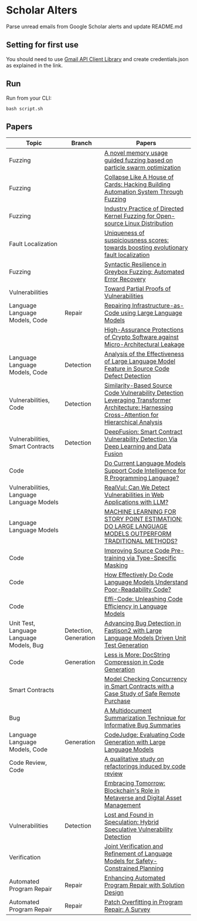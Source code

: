 # Scholar Alters
Parse unread emails from Google Scholar alerts and update README.md

## Setting for first use
You should need to use [Gmail API Client Library](https://developers.google.com/gmail/api/quickstart/python) and create
credentials.json as explained in the link.

## Run
Run from your CLI:
```
bash script.sh
```
## Papers

| Topic | Branch | Papers |
| --- | --- | --- |
| Fuzzing |  | [A novel memory usage guided fuzzing based on particle swarm optimization](https://scholar.google.com/scholar_url?url=https://www.sciencedirect.com/science/article/pii/S2210650224002852&hl=en&sa=X&d=5225621378494061500&ei=LvImZ7qbAeG86rQPgN2emQk&scisig=AFWwaealmu-3hD96gFJcTBK5Lh_m&oi=scholaralrt&hist=apJ4fD8AAAAJ:11137134570824175991:AFWwaeZJgvZkFmSwNlRigHvrI7d8&html=&pos=0&folt=rel) |
| Fuzzing |  | [Collapse Like A House of Cards: Hacking Building Automation System Through Fuzzing](https://scholar.google.com/scholar_url?url=https://cse.seu.edu.cn/_upload/article/files/86/1b/274d5f0147bd8d1dd8f4c1a939fe/1877cb18-5e47-478b-9367-6ff42bf72d9f.pdf&hl=en&sa=X&d=15293263566597945083&ei=LvImZ7qbAeG86rQPgN2emQk&scisig=AFWwaeZwxfBwCEYgNRi3fhj_qZ2o&oi=scholaralrt&hist=apJ4fD8AAAAJ:11137134570824175991:AFWwaeZJgvZkFmSwNlRigHvrI7d8&html=&pos=1&folt=rel) |
| Fuzzing |  | [Industry Practice of Directed Kernel Fuzzing for Open-source Linux Distribution](https://scholar.google.com/scholar_url?url=https://dl.acm.org/doi/abs/10.1145/3691620.3695278&hl=en&sa=X&d=16861561295972838048&ei=LvImZ7qbAeG86rQPgN2emQk&scisig=AFWwaeZULIU9YUufBXk4Peo227Sg&oi=scholaralrt&hist=apJ4fD8AAAAJ:11137134570824175991:AFWwaeZJgvZkFmSwNlRigHvrI7d8&html=&pos=2&folt=rel) |
| Fault Localization |  | [Uniqueness of suspiciousness scores: towards boosting evolutionary fault localization](https://scholar.google.com/scholar_url?url=https://journals-sol.sbc.org.br/index.php/jserd/article/download/3651/2989&hl=en&sa=X&d=14758571335012012015&ei=LvImZ7qbAeG86rQPgN2emQk&scisig=AFWwaeZh5mYaaFb22tvL651Gzd-E&oi=scholaralrt&hist=apJ4fD8AAAAJ:11137134570824175991:AFWwaeZJgvZkFmSwNlRigHvrI7d8&html=&pos=3&folt=rel) |
| Fuzzing |  | [Syntactic Resilience in Greybox Fuzzing: Automated Error Recovery](https://scholar.google.com/scholar_url?url=https://dl.acm.org/doi/abs/10.1145/3691620.3695607&hl=en&sa=X&d=7917673209190172243&ei=LvImZ7qbAeG86rQPgN2emQk&scisig=AFWwaeam2V6y-1ah3DK5WfxaPqi-&oi=scholaralrt&hist=apJ4fD8AAAAJ:11137134570824175991:AFWwaeZJgvZkFmSwNlRigHvrI7d8&html=&pos=4&folt=rel) |
| Vulnerabilities |  | [Toward Partial Proofs of Vulnerabilities](https://scholar.google.com/scholar_url?url=https://ieeexplore.ieee.org/abstract/document/10734059/&hl=en&sa=X&d=835863813764374495&ei=LfImZ8PMLL616rQP5puOkAo&scisig=AFWwaeZGcJfKP4UprCIGqmkJ1Ysn&oi=scholaralrt&hist=apJ4fD8AAAAJ:5778505219825515303:AFWwaeaDDOggOneW-z6K3HLjAzuP&html=&pos=0&folt=cit) |
| Language Language Models, Code | Repair | [Repairing Infrastructure-as-Code using Large Language Models](https://scholar.google.com/scholar_url?url=https://ieeexplore.ieee.org/abstract/document/10734039/&hl=en&sa=X&d=8855274127712367108&ei=LfImZ8PMLL616rQP5puOkAo&scisig=AFWwaeYoiFPpZEHGWZuN0fLalnfo&oi=scholaralrt&hist=apJ4fD8AAAAJ:5778505219825515303:AFWwaeaDDOggOneW-z6K3HLjAzuP&html=&pos=1&folt=cit) |
|  |  | [High-Assurance Protections of Crypto Software against Micro-Architectural Leakage](https://scholar.google.com/scholar_url?url=https://repository.ubn.ru.nl/bitstream/handle/2066/309681/309681.pdf%3Fsequence%3D1&hl=en&sa=X&d=5168689504123926419&ei=LfImZ8PMLL616rQP5puOkAo&scisig=AFWwaebonplZwN2wVKKW8reVhGAT&oi=scholaralrt&hist=apJ4fD8AAAAJ:5778505219825515303:AFWwaeaDDOggOneW-z6K3HLjAzuP&html=&pos=2&folt=cit) |
| Language Language Models, Code | Detection | [Analysis of the Effectiveness of Large Language Model Feature in Source Code Defect Detection](https://scholar.google.com/scholar_url?url=https://ieeexplore.ieee.org/abstract/document/10730232/&hl=en&sa=X&d=547265722146810226&ei=LfImZ8PMLL616rQP5puOkAo&scisig=AFWwaeaMbnqAM7eWGAbAPByGFXJs&oi=scholaralrt&hist=apJ4fD8AAAAJ:5778505219825515303:AFWwaeaDDOggOneW-z6K3HLjAzuP&html=&pos=3&folt=cit) |
| Vulnerabilities, Code | Detection | [Similarity-Based Source Code Vulnerability Detection Leveraging Transformer Architecture: Harnessing Cross-Attention for Hierarchical Analysis](https://scholar.google.com/scholar_url?url=https://ieeexplore.ieee.org/iel8/6287639/6514899/10706239.pdf&hl=en&sa=X&d=1153375793646689943&ei=LvImZ56WDdmDy9YP0Zu88QU&scisig=AFWwaebJymN35zqmXRTXMxBVth-N&oi=scholaralrt&hist=apJ4fD8AAAAJ:15725322226479601129:AFWwaeYp-8wbw5OHTjoCHLP43E0V&html=&pos=0&folt=rel) |
| Vulnerabilities, Smart Contracts | Detection | [DeepFusion: Smart Contract Vulnerability Detection Via Deep Learning and Data Fusion](https://scholar.google.com/scholar_url?url=https://ieeexplore.ieee.org/abstract/document/10737415/&hl=en&sa=X&d=17811899718174141114&ei=LvImZ56WDdmDy9YP0Zu88QU&scisig=AFWwaeZJX6D3-06NneJv7yBEutFm&oi=scholaralrt&hist=apJ4fD8AAAAJ:15725322226479601129:AFWwaeYp-8wbw5OHTjoCHLP43E0V&html=&pos=1&folt=rel) |
| Code |  | [Do Current Language Models Support Code Intelligence for R Programming Language?](https://scholar.google.com/scholar_url?url=https://arxiv.org/pdf/2410.07793&hl=en&sa=X&d=14991957145492741001&ei=LvImZ56WDdmDy9YP0Zu88QU&scisig=AFWwaeYlXwdLJ_oScGEzrjayWQUs&oi=scholaralrt&hist=apJ4fD8AAAAJ:15725322226479601129:AFWwaeYp-8wbw5OHTjoCHLP43E0V&html=&pos=2&folt=rel) |
| Vulnerabilities, Language Language Models |  | [RealVul: Can We Detect Vulnerabilities in Web Applications with LLM?](https://scholar.google.com/scholar_url?url=https://arxiv.org/pdf/2410.07573&hl=en&sa=X&d=15050971939616553281&ei=LvImZ56WDdmDy9YP0Zu88QU&scisig=AFWwaebRGo-YMpQ3qD-ojMBT_h41&oi=scholaralrt&hist=apJ4fD8AAAAJ:15725322226479601129:AFWwaeYp-8wbw5OHTjoCHLP43E0V&html=&pos=3&folt=rel) |
| Language Language Models |  | [MACHINE LEARNING FOR STORY POINT ESTIMATION: DO LARGE LANGUAGE MODELS OUTPERFORM TRADITIONAL METHODS?](https://scholar.google.com/scholar_url?url=http://www.jatit.org/volumes/Vol102No20/10Vol102No20.pdf&hl=en&sa=X&d=7733473596883613414&ei=LfImZ5OsJsy_y9YPiujO8QU&scisig=AFWwaeZ5pgEEsNHuRqPtLeVzLwru&oi=scholaralrt&hist=apJ4fD8AAAAJ:4465730527138788254:AFWwaebhnVuF-27TSh32-dm_KGTR&html=&pos=0&folt=cit) |
| Code |  | [Improving Source Code Pre-training via Type-Specific Masking](https://scholar.google.com/scholar_url?url=https://dl.acm.org/doi/pdf/10.1145/3699599&hl=en&sa=X&d=1370430673047686636&ei=LvImZ8iFBKS-y9YP8KTB6AU&scisig=AFWwaea3mZWk7nOiQd-aP7UVki6w&oi=scholaralrt&hist=apJ4fD8AAAAJ:11631047573362457156:AFWwaeYhbBKL65h4pzyKCNru3s-R&html=&pos=0&folt=rel) |
| Code |  | [How Effectively Do Code Language Models Understand Poor-Readability Code?](https://scholar.google.com/scholar_url?url=https://guxd.github.io/papers/hu2024ase-poorcodesumeval.pdf&hl=en&sa=X&d=4746267297747684651&ei=LvImZ8iFBKS-y9YP8KTB6AU&scisig=AFWwaeb3JzyRNjoPuVgvYpvxu5jx&oi=scholaralrt&hist=apJ4fD8AAAAJ:11631047573362457156:AFWwaeYhbBKL65h4pzyKCNru3s-R&html=&pos=1&folt=rel) |
| Code |  | [Effi-Code: Unleashing Code Efficiency in Language Models](https://scholar.google.com/scholar_url?url=https://arxiv.org/pdf/2410.10209&hl=en&sa=X&d=1109691509604134053&ei=LvImZ8iFBKS-y9YP8KTB6AU&scisig=AFWwaebZo9dlnJQoK-tmCtwbWQPC&oi=scholaralrt&hist=apJ4fD8AAAAJ:11631047573362457156:AFWwaeYhbBKL65h4pzyKCNru3s-R&html=&pos=2&folt=rel) |
| Unit Test, Language Language Models, Bug | Detection, Generation | [Advancing Bug Detection in Fastjson2 with Large Language Models Driven Unit Test Generation](https://scholar.google.com/scholar_url?url=https://arxiv.org/pdf/2410.09414&hl=en&sa=X&d=1156470535898230124&ei=LvImZ8iFBKS-y9YP8KTB6AU&scisig=AFWwaeY9IXIJ6ap8OGfdByRdY46L&oi=scholaralrt&hist=apJ4fD8AAAAJ:11631047573362457156:AFWwaeYhbBKL65h4pzyKCNru3s-R&html=&pos=3&folt=rel) |
| Code | Generation | [Less is More: DocString Compression in Code Generation](https://scholar.google.com/scholar_url?url=https://arxiv.org/pdf/2410.22793&hl=en&sa=X&d=5297785616932643175&ei=LvImZ7DNCvOx6rQPlPXSuQk&scisig=AFWwaeYMDLQJb66b9wWVokaN8d3b&oi=scholaralrt&hist=apJ4fD8AAAAJ:13416253053927943580:AFWwaeZVA4m24uKFAp1p69HyQLno&html=&pos=0&folt=art) |
| Smart Contracts |  | [Model Checking Concurrency in Smart Contracts with a Case Study of Safe Remote Purchase](https://scholar.google.com/scholar_url?url=https://www.researchgate.net/profile/Zhe-Hou-5/publication/384479231_Model_Checking_Concurrency_in_Smart_Contracts_with_a_Case_Study_of_Safe_Remote_Purchase/links/66fb9d79869f1104c6c18dc9/Model-Checking-Concurrency-in-Smart-Contracts-with-a-Case-Study-of-Safe-Remote-Purchase.pdf&hl=vi&sa=X&d=14153979808608168377&ei=LvImZ9n8E9io6rQPvvHOkAk&scisig=AFWwaeYOieIHjIt9ssDoUxJ_7KOk&oi=scholaralrt&hist=apJ4fD8AAAAJ:16065687014273664109:AFWwaeYpvD7V4gPm0ywHhNT6YvSk&html=&pos=0&folt=rel) |
| Bug |  | [A Multidocument Summarization Technique for Informative Bug Summaries](https://scholar.google.com/scholar_url?url=https://ieeexplore.ieee.org/iel8/6287639/6514899/10737053.pdf&hl=vi&sa=X&d=11063217983616870601&ei=LvImZ9n8E9io6rQPvvHOkAk&scisig=AFWwaea5jy3uTONdrjlemvW-oWRC&oi=scholaralrt&hist=apJ4fD8AAAAJ:16065687014273664109:AFWwaeYpvD7V4gPm0ywHhNT6YvSk&html=&pos=1&folt=rel) |
| Language Language Models, Code | Generation | [CodeJudge: Evaluating Code Generation with Large Language Models](https://scholar.google.com/scholar_url?url=https://arxiv.org/pdf/2410.02184%3F&hl=vi&sa=X&d=14190821119470303981&ei=LvImZ6jeAvDIy9YP08LK8QU&scisig=AFWwaeZsEWZe_Rh4gvatPhui6CaS&oi=scholaralrt&hist=apJ4fD8AAAAJ:11355862984917483435:AFWwaeZvT_NNWQMu4_zZrEW644gW&html=&pos=0&folt=rel) |
| Code Review, Code |  | [A qualitative study on refactorings induced by code review](https://scholar.google.com/scholar_url?url=https://link.springer.com/article/10.1007/s10664-024-10560-7&hl=vi&sa=X&d=385236233205571806&ei=LvImZ6jeAvDIy9YP08LK8QU&scisig=AFWwaebOmkjO6qBoRyqitTu3w3Ld&oi=scholaralrt&hist=apJ4fD8AAAAJ:11355862984917483435:AFWwaeZvT_NNWQMu4_zZrEW644gW&html=&pos=1&folt=rel) |
|  |  | [Embracing Tomorrow: Blockchain's Role in Metaverse and Digital Asset Management](https://scholar.google.com/scholar_url?url=https://ijiccs.in/p6v3.pdf&hl=en&sa=X&d=1684102698294745807&ei=LfImZ5rUN8XFy9YPrei80AE&scisig=AFWwaeYM74Y4kOcF_wcLUiDsBIpG&oi=scholaralrt&hist=apJ4fD8AAAAJ:10695555881282652625:AFWwaeakbu5Ta3HmdjfVean1AXL4&html=&pos=0&folt=cit) |
| Vulnerabilities | Detection | [Lost and Found in Speculation: Hybrid Speculative Vulnerability Detection](https://scholar.google.com/scholar_url?url=https://arxiv.org/pdf/2410.22555&hl=en&sa=X&d=12100073183155274847&ei=LfImZ-XFMoiCy9YP-t2E-AU&scisig=AFWwaeZvwPHEcZJ7yB4bwK2GQxcV&oi=scholaralrt&hist=apJ4fD8AAAAJ:6234092987365270793:AFWwaeZHIN6aK_iU38VPuuMoYcVu&html=&pos=1&folt=rel) |
| Verification |  | [Joint Verification and Refinement of Language Models for Safety-Constrained Planning](https://scholar.google.com/scholar_url?url=https://arxiv.org/pdf/2410.14865&hl=en&sa=X&d=9752132239755285061&ei=LfImZ-XFMoiCy9YP-t2E-AU&scisig=AFWwaebC_9gB3RvXQObIeZUTgrJT&oi=scholaralrt&hist=apJ4fD8AAAAJ:6234092987365270793:AFWwaeZHIN6aK_iU38VPuuMoYcVu&html=&pos=3&folt=rel) |
| Automated Program Repair | Repair | [Enhancing Automated Program Repair with Solution Design](https://scholar.google.com/scholar_url?url=https://dl.acm.org/doi/abs/10.1145/3691620.3695537&hl=en&sa=X&d=13028260361472785750&ei=LfImZ-XFMoiCy9YP-t2E-AU&scisig=AFWwaeZjrWC_TWZHgIVTVlvhSl7O&oi=scholaralrt&hist=apJ4fD8AAAAJ:6234092987365270793:AFWwaeZHIN6aK_iU38VPuuMoYcVu&html=&pos=4&folt=rel) |
| Automated Program Repair | Repair | [Patch Overfitting in Program Repair: A Survey](https://scholar.google.com/scholar_url?url=https://www.researchgate.net/profile/Haoye-Tian/publication/385012043_Patch_Overfitting_in_Program_Repair_A_Survey/links/6711eece069cb92a811a7531/Patch-Overfitting-in-Program-Repair-A-Survey.pdf&hl=en&sa=X&d=11108732415671008885&ei=LfImZ-XFMoiCy9YP-t2E-AU&scisig=AFWwaeZLmrbeV6OEcgEYdHDZo--a&oi=scholaralrt&hist=apJ4fD8AAAAJ:6234092987365270793:AFWwaeZHIN6aK_iU38VPuuMoYcVu&html=&pos=5&folt=rel) |
